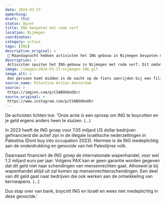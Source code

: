 ```yaml
---
date: 2024-03-27
opmerking: 
draft: TRUE
status: Opzet
title: ING bespoten met rode verf
location: Nijmegen
coordinates: 
category: acties
tags: [ING]
description_original: > 
 🧯 Maandagnacht hebben activisten het ING gebouw in Nijmegen bespoten met rode verf.   De ING heeft middels hun investeringen direct en indirect bloed aan hun handen. Onze actie is een oproep om ING te boycotten en je geld ergens anders heen te sluizen. Ook zijn wij tegen de normalisering van zo’n vervuilend en genocide-financierend bedrijf in onze stad.  🚫 In 2023 heeft de ING groep voor 7.05 miljard US dollar bedrijven gefinancierd die actief zijn in de illegale Israëlische nederzettingen in Palestina (Dont buy into occupation 2023). Hiermee is de ING medeplichtig aan de onderdrukking en genocide van het Palestijnse volk.  🚫 Daarnaast financiert de ING groep de internationale wapenhandel, voor wel 1.2 miljard euro per jaar. Volgens PAX kan er geen garantie worden gegeven dat dit geld niet naar schendingen van mensenrechten gaat. Alhoewel je bij wapenhandel altijd uit zal komen op mensenrechtenschendingen. Een deel van dit geld gaat naar bedrijven die ook werken aan de ontwikkeling van kernwapens.  🚫 De moordlust van ING komt ook terug in hun miljardeninvesteringen in de fossiele industrie; naar eigen zeggen nog steeds zo’n 80% van hun totale financiering in de energiesector. Pas in 2040 willen ze volledig stoppen met deze vernietigende praktijken, wanneer al onze bossen al in brand, onderwater, of niet meer rechtop staan.  💸 Dus stap over van bank, boycott ING en Israël en wees niet medeplichtig in deze genocide.  #nijmegen #palaction #palactionnl
description: > 
 Activisten spuiten het ING-gebouw in Nijmegen met rode verf. Dit omdat de ING investeert in illegale landroof in Palestina en wapenhandel financiert waarmee mensenrechten worden geschonden.
image: /images/2024-03-27-nijmegen-ING.gif
image_alt: > 
 Een persoon komt midden in de nacht op de fiets aanrijden bij een filiaal van de ING bank. Voor de ingang stapt de persoon af, pakt een apparaat, en begint de voorgevel van het filiaal en het lichtgevende logo van de ING rood te spuiten.
source_name: Palestine Action Amsterdam
source: > 
 https://imginn.com/p/C5ABOUboObr/
source_original: > 
 https://www.instagram.com/p/C5ABOUboObr
---
```

De activisten lichten toe: 'Onze actie is een oproep om ING te boycotten en je geld ergens anders heen te sluizen. (...)

In 2023 heeft de ING groep voor 7.05 miljard US dollar bedrijven gefinancierd die actief zijn in de illegale Israëlische nederzettingen in Palestina (Dont buy into occupation 2023). Hiermee is de ING medeplichtig aan de onderdrukking en genocide van het Palestijnse volk.

Daarnaast financiert de ING groep de internationale wapenhandel, voor wel 1.2 miljard euro per jaar. Volgens PAX kan er geen garantie worden gegeven dat dit geld niet naar schendingen van mensenrechten gaat. Alhoewel je bij wapenhandel altijd uit zal komen op mensenrechtenschendingen. Een deel van dit geld gaat naar bedrijven die ook werken aan de ontwikkeling van kernwapens. (...)

Dus stap over van bank, boycott ING en Israël en wees niet medeplichtig in deze genocide.'